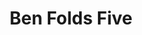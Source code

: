 ---
title: "Ben Folds Five"
summary: "An American alternative and piano rock trio formed from Chapel Hill, North Carolina. They formed in 1993 and were active through 2000, reuniting in 2008."
image: "ben-folds-five.jpg"
apple_music_artist_url: "https://music.apple.com/gb/artist/ben-folds-five/814572"
---